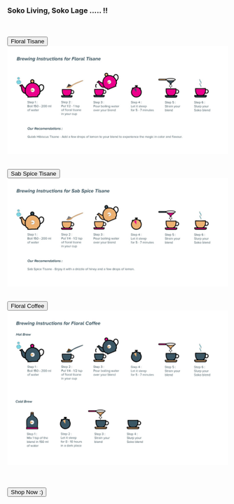 
<html>

<head>
  <meta name="viewport" content="width=device-width, initial-scale=1">
  <link rel="stylesheet" href="https://maxcdn.bootstrapcdn.com/bootstrap/3.4.1/css/bootstrap.min.css">
  <script src="https://ajax.googleapis.com/ajax/libs/jquery/3.5.1/jquery.min.js"></script>
  <script src="https://maxcdn.bootstrapcdn.com/bootstrap/3.4.1/js/bootstrap.min.js"></script>
  <script>
function intaMojoShop() {
  location.replace("https://sokoliving.stores.instamojo.com/")
}
</script>
</head>
<body>

<div align="left">
  <h3><p>Soko Living, Soko Lage ..... !!</p></h3>
  <br>
  <br>
  <button type="button" class="btn btn-info" data-toggle="collapse" data-target="#FloralT">Floral Tisane</button>
  <div id="FloralT" class="collapse">
        <img align="center" src="https://github.com/pandeyaakash/sokoliving/blob/main/images/1.jpeg?raw=true" /> 
  </div>
  <br>
  <br>
    <button type="button" class="btn btn-info" data-toggle="collapse" data-target="#sabspice">Sab Spice Tisane</button>
  <div id="sabspice" class="collapse">
        <img align="center" src="https://github.com/pandeyaakash/sokoliving/blob/main/images/2.jpeg?raw=true" /> 
  </div>
  <br>
  <br>
    <button type="button" class="btn btn-info" data-toggle="collapse" data-target="#FloralC">Floral Coffee</button>
  <div id="FloralC" class="collapse">
        <img align="center" src="https://github.com/pandeyaakash/sokoliving/blob/main/images/3.jpeg?raw=true" /> 
  </div>
  <br>
  <br>
  <br>
  <button type="button" class="btn btn-info" onClick="intaMojoShop()">Shop Now :)</button>
</div>
